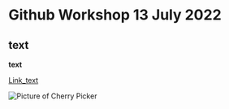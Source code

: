 # Github Workshop 13 July 2022

## text

**text**

[Link_text](https://github.com/angscang/BrockU-Github-6July22/blob/main/arcade-Fishtail.png)

![Picture of Cherry Picker](arcade-Fishtail.png)
